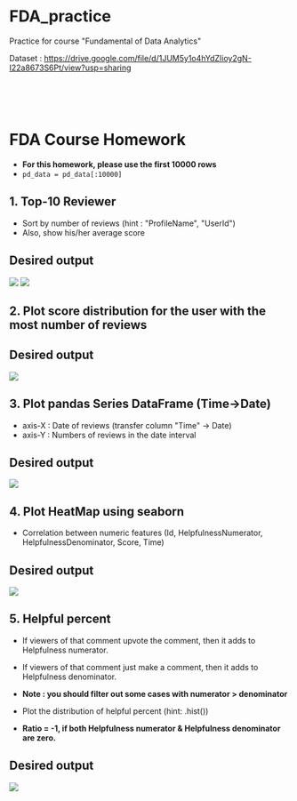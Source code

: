 # FDA_practice
Practice for course "Fundamental of Data Analytics"

Dataset : https://drive.google.com/file/d/1JUM5y1o4hYdZIioy2gN-I22a8673S6Pt/view?usp=sharing

<br>
<br>
<br>

# FDA Course Homework

- **For this homework, please use the first 10000 rows**
- `pd_data = pd_data[:10000]`

## 1. Top-10 Reviewer

- Sort by number of reviews (hint : "ProfileName", "UserId")
- Also, show his/her average score

## Desired output
![](https://i.imgur.com/pBg5fLo.png)
![](https://i.imgur.com/y1e5Vj3.png)

## 2. Plot score distribution for the user with the most number of reviews

## Desired output
![](https://i.imgur.com/5A4YTU2.png)

## 3. Plot pandas Series DataFrame (Time->Date)

- axis-X : Date of reviews (transfer column "Time" -> Date)
- axis-Y : Numbers of reviews in the date interval

## Desired output
![](https://i.imgur.com/GL6Ecza.png)

## 4. Plot HeatMap using seaborn 

- Correlation between numeric features (Id, HelpfulnessNumerator, HelpfulnessDenominator, Score, Time)

## Desired output
![](https://i.imgur.com/4gh1Cem.png)


## 5. Helpful percent

- If viewers of that comment upvote the comment, then it adds to Helpfulness numerator.
- If viewers of that comment just make a comment, then it adds to Helpfulness denominator.
- **Note : you should filter out some cases with numerator > denominator**
- Plot the distribution of helpful percent (hint: .hist())

- **Ratio = -1, if both Helpfulness numerator & Helpfulness denominator are zero.**


## Desired output
![](https://i.imgur.com/f9V52RZ.png)

